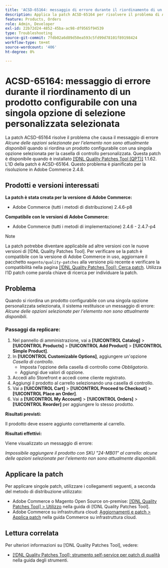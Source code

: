 ```yaml
---
title: 'ACSD-65164: messaggio di errore durante il riordinamento di un prodotto configurabile con una singola opzione di selezione personalizzata selezionata'
description: Applica la patch ACSD-65164 per risolvere il problema di Adobe Commerce, in cui viene visualizzato il messaggio di errore *Alcune delle opzioni selezionate per l’elemento non sono attualmente disponibili* quando si riordina un prodotto configurabile con una singola opzione personalizzata selezionata per la casella di controllo.
feature: Products, Orders
role: Admin, Developer
exl-id: 22b72d24-4852-45ba-ac98-df9565f94539
type: Troubleshooting
source-git-commit: 7fdb02a6d89d50ea593c5fd99d78101f89198424
workflow-type: tm+mt
source-wordcount: '406'
ht-degree: 0%

---
```


# ACSD-65164: messaggio di errore durante il riordinamento di un prodotto configurabile con una singola opzione di selezione personalizzata selezionata

La patch ACSD-65164 risolve il problema che causa il messaggio di errore *Alcune delle opzioni selezionate per l&#39;elemento non sono attualmente disponibili* quando si riordina un prodotto configurabile con una singola opzione selezionata per la casella di controllo personalizzata. Questa patch è disponibile quando è installato [[!DNL Quality Patches Tool (QPT)]](/help/tools/quality-patches-tool/quality-patches-tool-to-self-serve-quality-patches.md) 1.1.62. L’ID della patch è ACSD-65164. Questo problema è pianificato per la risoluzione in Adobe Commerce 2.4.8.

## Prodotti e versioni interessati

**La patch è stata creata per la versione di Adobe Commerce:**

* Adobe Commerce (tutti i metodi di distribuzione) 2.4.6-p8

**Compatibile con le versioni di Adobe Commerce:**

* Adobe Commerce (tutti i metodi di implementazione) 2.4.6 - 2.4.7-p4

>[!NOTE]
>
>La patch potrebbe diventare applicabile ad altre versioni con le nuove versioni di [!DNL Quality Patches Tool]. Per verificare se la patch è compatibile con la versione di Adobe Commerce in uso, aggiornare il pacchetto `magento/quality-patches` alla versione più recente e verificare la compatibilità nella pagina [[!DNL Quality Patches Tool]: Cerca patch](https://experienceleague.adobe.com/tools/commerce-quality-patches/index.html?lang=it). Utilizza l’ID patch come parola chiave di ricerca per individuare la patch.

## Problema

Quando si riordina un prodotto configurabile con una singola opzione personalizzata selezionata, il sistema restituisce un messaggio di errore: *Alcune delle opzioni selezionate per l&#39;elemento non sono attualmente disponibili*.

### Passaggi da replicare:

1. Nel pannello di amministrazione, vai a **[!UICONTROL Catalog]** > **[!UICONTROL Products]** > **[!UICONTROL Add Product]** > **[!UICONTROL Simple Product]**.
1. In **[!UICONTROL Customizable Options]**, aggiungere un&#39;opzione *Casella di controllo*.
   * Imposta l&#39;opzione della casella di controllo come *Obbligatorio*.
   * Aggiungi due valori di opzione.
1. Accedi allo Storefront e accedi come cliente registrato.
1. Aggiungi il prodotto al carrello selezionando una casella di controllo.
1. Vai a **[!UICONTROL Cart]** > **[!UICONTROL Proceed to Checkout]** > **[!UICONTROL Place an Order]**.
1. Vai a **[!UICONTROL My Account]** > **[!UICONTROL Orders]** > **[!UICONTROL Reorder]** per aggiungere lo stesso prodotto.

**Risultati previsti:**

Il prodotto deve essere aggiunto correttamente al carrello.

**Risultati effettivi:**

Viene visualizzato un messaggio di errore:

*Impossibile aggiungere il prodotto con SKU &quot;24-MB01&quot; al carrello: alcune delle opzioni selezionate per l&#39;elemento non sono attualmente disponibili.*

## Applicare la patch

Per applicare singole patch, utilizzare i collegamenti seguenti, a seconda del metodo di distribuzione utilizzato:

* Adobe Commerce o Magento Open Source on-premise: [[!DNL Quality Patches Tool] > Utilizzo](/help/tools/quality-patches-tool/usage.md) nella guida di [!DNL Quality Patches Tool].
* Adobe Commerce su infrastruttura cloud: [Aggiornamenti e patch > Applica patch](https://experienceleague.adobe.com/docs/commerce-cloud-service/user-guide/develop/upgrade/apply-patches.html?lang=it) nella guida Commerce su infrastruttura cloud.

## Lettura correlata

Per ulteriori informazioni su [!DNL Quality Patches Tool], vedere:

* [[!DNL Quality Patches Tool]: strumento self-service per patch di qualità](/help/tools/quality-patches-tool/quality-patches-tool-to-self-serve-quality-patches.md) nella guida degli strumenti.
